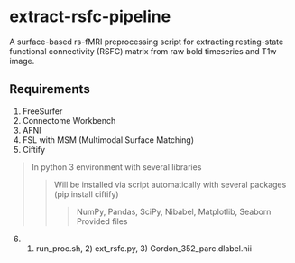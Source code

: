 # extract-rsfc-pipeline
A surface-based rs-fMRI preprocessing script for extracting resting-state functional connectivity (RSFC) matrix from raw bold timeseries and T1w image.

## Requirements
1. FreeSurfer
2. Connectome Workbench
3. AFNI
4. FSL with MSM (Multimodal Surface Matching)
5. Ciftify 
> In python 3 environment with several libraries
> > Will be installed via script automatically with several packages (pip install ciftify)
> > > NumPy, Pandas, SciPy, Nibabel, Matplotlib, Seaborn
Provided files
6. 1) run_proc.sh, 2) ext_rsfc.py, 3) Gordon_352_parc.dlabel.nii
